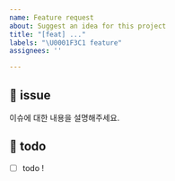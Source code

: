 ```yaml
---
name: Feature request
about: Suggest an idea for this project
title: "[feat] ..."
labels: "\U0001F3C1 feature"
assignees: ''

---
```


## 🏁 issue
이슈에 대한 내용을 설명해주세요.

## 📝 todo
- [ ] todo !
